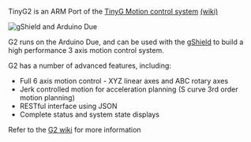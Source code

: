 TinyG2 is an ARM Port of the [TinyG Motion control system](https://github.com/synthetos/TinyG) [(wiki)](https://github.com/synthetos/TinyG/wiki)

![gShield and Arduino Due](http://farm4.staticflickr.com/3734/10385568464_2c147b9806_b_d.jpg)

G2 runs on the Arduino Due, and can be used with the [gShield](https://github.com/synthetos/grblShield/wiki) to build a high performance 3 axis motion control system.

G2 has a number of advanced features, including:
* Full 6 axis motion control - XYZ linear axes and ABC rotary axes
* Jerk controlled motion for acceleration planning (S curve 3rd order motion planning)
* RESTful interface using JSON
* Complete status and system state displays

Refer to the [G2 wiki](https://github.com/synthetos/g2/wiki) for more information
